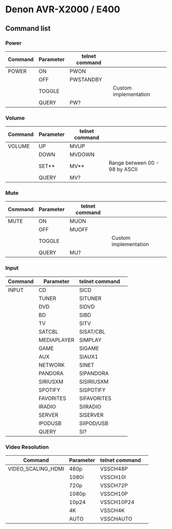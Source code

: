 # Denon AVR-X2000 / E400

## Command list

### Power
| Command  	            | Parameter         | telnet command   	|                                   |
| ---------------------	| -----------------	| ----------------- | --------------------------------- |
| POWER                 | ON                | PWON   	        |                                   |
|                       | OFF               | PWSTANDBY        	|                                   |
|                       | TOGGLE            |                   | Custom implementation             |
|                       | QUERY             | PW?               |                                   |

### Volume
| Command  	            | Parameter         | telnet command   	|                                   |
| ---------------------	| -----------------	| ----------------- | --------------------------------- |
| VOLUME   	            | UP                | MVUP 	            |                                   |
|                       | DOWN              | MVDOWN            |                                   |
|                       | SET**             | MV**           	| Range between 00 - 98 by ASCII    |
|                       | QUERY             | MV?               |                                   |

### Mute
| Command  	            | Parameter         | telnet command   	|                                   |
| ---------------------	| -----------------	| ----------------- | --------------------------------- |
| MUTE                  | ON                | MUON              |                                   |
|                       | OFF               | MUOFF           	|                                   |
|                       | TOGGLE            |                   | Custom implementation             |
|                       | QUERY             | MU?               |                                   |

### Input
| Command  	            | Parameter         | telnet command   	|                                   |
| ---------------------	| -----------------	| ----------------- | --------------------------------- |
| INPUT                 | CD      	        | SICD 	            |                                   |
|                       | TUNER  	        | SITUNER           |                                   |
|                       | DVD   	        | SIDVD	            |                                   |
|                       | BD       	        | SIBD 	            |                                   |
|                       | TV       	        | SITV 	            |                                   |
|                       | SATCBL 	        | SISAT/CBL         |                                   |
|                       | MEDIAPLAYER       | SIMPLAY  	        |                                   |
|                       | GAME   	        | SIGAME   	        |                                   |
|                       | AUX   	        | SIAUX1   	        |                                   |
|                       | NETWORK	        | SINET	            |                                   |
|                       | PANDORA	        | SIPANDORA         |                                   |
|                       | SIRIUSXM          | SISIRIUSXM        |                                   |
|                       | SPOTIFY	        | SISPOTIFY         |                                   |
|                       | FAVORITES         | SIFAVORITES       |                                   |
|                       | IRADIO            | SIIRADIO          |                                   |
|                       | SERVER 	        | SISERVER 	        |                                   |
|                       | IPODUSB	        | SIIPOD/USB        |                                   |
|                       | QUERY 	        | SI? 	            |                                   |

### Video Resolution
| Command  	            | Parameter         | telnet command   	|                                   |
| ---------------------	| -----------------	| ----------------- | --------------------------------- |
|  VIDEO_SCALING_HDMI   | 480p              | VSSCH48P          |                                   |
|                       | 1080i             | VSSCH10I          |                                   |
|                       | 720p              | VSSCH72P          |                                   |
|                       | 1080p             | VSSCH10P          |                                   |
|                       | 10p24             | VSSCH10P24        |                                   |
|                       | 4K                | VSSCH4K           |                                   |
|                       | AUTO              | VSSCHAUTO         |                                   |
